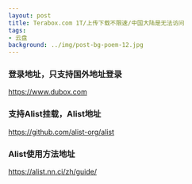 ```yaml
---
layout: post
title: Terabox.com 1T/上传下载不限速/中国大陆是无法访问
tags:
- 云盘
background: ../img/post-bg-poem-12.jpg
---
```




### 登录地址，只支持国外地址登录<br>
https://www.dubox.com

### 支持Alist挂载，Alist地址<br>
https://github.com/alist-org/alist

### Alist使用方法地址<br>
https://alist.nn.ci/zh/guide/